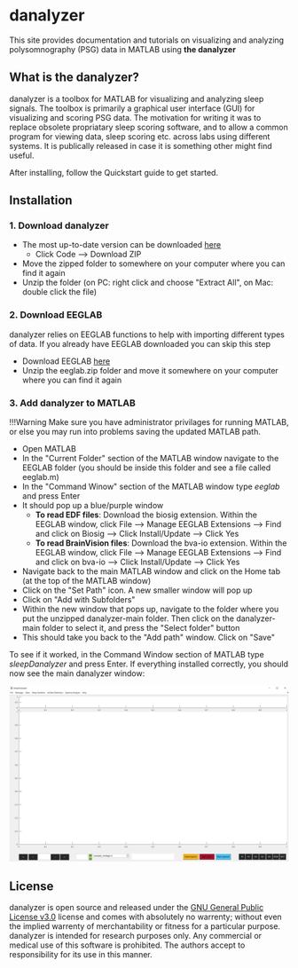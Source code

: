 # danalyzer

This site provides documentation and tutorials on visualizing and analyzing polysomnography (PSG) data in MATLAB using **the danalyzer**

## What is the danalyzer?

danalyzer is a toolbox for MATLAB for visualizing and analyzing sleep signals. The toolbox is primarily a graphical user interface (GUI) for visualizing and scoring PSG data. The motivation for writing it was to replace obsolete propriatary sleep scoring software, and to allow a common program for viewing data, sleep scoring etc. across labs using different systems. It is publically released in case it is something other might find useful.

After installing, follow the Quickstart guide to get started. 

## Installation

### 1. Download danalyzer

- The most up-to-date version can be downloaded [here](https://github.com/ddenis73/danalyzer)
	- Click Code --> Download ZIP
- Move the zipped folder to somewhere on your computer where you can find it again
- Unzip the folder (on PC: right click and choose "Extract All", on Mac: double click the file)

### 2. Download EEGLAB

danalyzer relies on EEGLAB functions to help with importing different types of data. If you already have EEGLAB downloaded you can skip this step

- Download EEGLAB [here](https://sccn.ucsd.edu/eeglab/download.php)
- Unzip the eeglab.zip folder and move it somewhere on your computer where you can find it again

### 3. Add danalyzer to MATLAB

!!!Warning
	Make sure you have administrator privilages for running MATLAB, or else you may run into problems saving the updated MATLAB path.

- Open MATLAB
- In the "Current Folder" section of the MATLAB window navigate to the EEGLAB folder (you should be inside this folder and see a file called eeglab.m)
- In the "Command Winow" section of the MATLAB window type *eeglab* and press Enter
- It should pop up a blue/purple window
	- **To read EDF files**: Download the biosig extension. Within the EEGLAB window, click File --> Manage EEGLAB Extensions --> Find and click on Biosig --> Click Install/Update --> Click Yes
	- **To read BrainVision files**: Download the bva-io extension. Within the EEGLAB window, click File --> Manage EEGLAB Extensions --> Find and click on bva-io --> Click Install/Update --> Click Yes
- Navigate back to the main MATLAB window and click on the Home tab (at the top of the MATLAB window)
- Click on the "Set Path" icon. A new smaller window will pop up
- Click on "Add with Subfolders"
- Within the new window that pops up, navigate to the folder where you put the unzipped danalyzer-main folder. Then click on the danalyzer-main folder to select it, and press the "Select folder" button
- This should take you back to the "Add path" window. Click on "Save"

To see if it worked, in the Command Window section of MATLAB type *sleepDanalyzer* and press Enter. If everything installed correctly, you should now see the main danalyzer window:

![danalyzer_blank](../img/danalyzer_empty.png)

## License

danalyzer is open source and released under the [GNU General Public License v3.0](https://www.gnu.org/licenses/gpl-3.0.en.html) license and comes with absolutely no warrenty; without even the implied warrenty of merchantability or fitness for a particular purpose. danalyzer is intended for research purposes only. Any commercial or medical use of this software is prohibited. The authors accept to responsibility for its use in this manner.